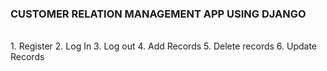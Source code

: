 ### CUSTOMER RELATION MANAGEMENT APP USING DJANGO
<BR>
1. Register
2. Log In
3. Log out
4. Add Records
5. Delete records
6. Update Records
